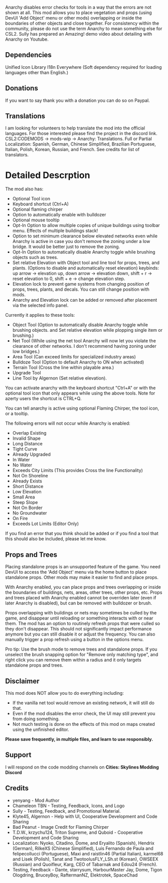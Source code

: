 Anarchy disables error checks for tools in a way that the errors are not shown at all.
This mod allows you to place vegetation and props (using DevUI 'Add Object' menu or other mods) overlapping or inside the boundaries of other objects and close together.
For consistency within the community, please do not use the term Anarchy to mean something else for CSL2.
Sully has prepared an Amazing! demo video about detailing with Anarchy on Youtube.

## Dependencies
Unified Icon Library
I18n Everywhere (Soft dependency required for loading languages other than English.)

## Donations
If you want to say thank you with a donation you can do so on Paypal.

## Translations
I am looking for volunteers to help translate the mod into the official languages. For those interested please find the project in the discord link. CSL2:CODEMODS -> mods-wip -> Anarchy: Translations.
Full or Partial Localization: Spanish, German, Chinese Simplified, Brazilian Portuguese, Italian, Polish, Korean, Russian, and French. See credits for list of translators.
  
# Detailed Descrption
The mod also has: 
* Optional Tool icon
* Keyboard shortcut (Ctrl+A)
* Optional flaming chirper
* Option to automatically enable with bulldozer
* Optional mouse tooltip
* Opt-In Option to allow multiple copies of unique buildings using toolbar menu. Effects of multiple buildings stack!
* Option to set minimum clearance below elevated networks even while Anarchy is active in case you don't remove the zoning under a low bridge. It would be better just to remove the zoning.
* Opt-In Option to automatically disable Anarchy toggle while brushing objects such as trees.
* Set relative Elevation with Object tool and line tool for props, trees, and plants. (Options to disable and automatically reset elevation) keybinds: up arrow -> elevation up, down arrow -> elevation down, shift + r -> reset elevation to 0, shift + e -> change elevation step. 
* Elevation lock to prevent game systems from changing position of props, trees, plants, and decals. You can still change position with mods.
* Anarchy and Elevation lock can be added or removed after placement via the selected info panel.

Currently it applies to these tools:
* Object Tool (Option to automatically disable Anarchy toggle while brushing objects. and Set relative elevation while plopping single item or brushing.)
* Net Tool (While using the net tool Anarchy will now let you violate the clearance of other networks. I don't recommend having zoning under low bridges.)
* Area Tool (Can exceed limits for specialized industry areas)
* Bulldoze Tool (Option to default Anarchy to ON when activated)
* Terrain Tool (Cross the line within playable area.)
* Upgrade Tool
* Line Tool by Algernon (Set relative elevation).

You can activate anarchy with the keyboard shortcut "Ctrl+A" or with the optional tool icon that only appears while using the above tools.
Note for azerty users the shortcut is CTRL+Q.

You can tell anarchy is active using optional Flaming Chirper, the tool icon, or a tooltip.

The following errors will not occur while Anarchy is enabled:
* Overlap Existing
* Invalid Shape
* Long Distance
* Tight Curve
* Already Upgraded
* In Water
* No Water
* Exceeds City Limits (This provides Cross the line Functionality)
* Not On Shoreline
* Already Exists
* Short Distance
* Low Elevation
* Small Area
* Steep Slope
* Not On Border
* No Groundwater
* On Fire
* Exceeds Lot Limits (Editor Only)

If you find an error that you think should be added or if you find a tool that this should also be included, please let me know. 

## Props and Trees
Placing standalone props is an unsupported feature of the game. You need DevUI to access the 'Add Object' menu via the home button to place standalone props. Other mods may make it easier to find and place props.

With Anarchy enabled, you can place props and trees overlapping or inside the boundaries of buildings, nets, areas, other trees, other props, etc. Props and trees placed with Anarchy enabled cannot be overriden later (even if later Anarchy is disabled), but can be removed with bulldozer or brush.

Props overlapping with buildings or nets may sometimes be culled by the game, and disappear until reloading or something interacts with or near them.
The mod has an option to routinely refresh props that were culled so they don't disappear. This should not significantly impact performance anymore but you can still disable it or adjust the frequency.
You can also manually trigger a prop refresh using a button in the options menu.

Pro tip: Use the brush mode to remove trees and standalone props. If you unselect the brush snapping option for "Remove only matching type", and right click you can remove them within a radius and it only targets standalone props and trees.

## Disclaimer
This mod does NOT allow you to do everything including:
* If the vanilla net tool would remove an existing network, it will still do that.
* Even if the mod disables the error check, the UI may still prevent you from doing something.
* Not much testing is done on the effects of this mod on maps created using the unfinished editor.

**Please save frequently, in multiple files, and learn to use responsibly.**

## Support
I will respond on the code modding channels on **Cities: Skylines Modding Discord**

## Credits 
* yenyang - Mod Author
* Chameleon TBN - Testing, Feedback, Icons, and Logo
* Sully - Testing, Feedback, and Promotional Material.
* Klyte45, Algernon - Help with UI, Cooperative Development and Code Sharing
* Bad Peanut - Image Credit for Flaming Chirper
* T.D.W., krzychu124, Triton Supreme, and Quboid - Cooperative Development and Code Sharing
* Localization: Nyoko, Citadino, Dome, and Eryalito (Spanish), Hendrix (German), RilkeXS (Chinese Simplified), Luis Fernando de Paula and felipecollucci (Portuguese), Maxi and raistlin46 (Partial Italian), karmel68 and Lisek (Polish), Tanat and TwotoolusFLY_LSh.st (Korean), OWSEEX (Russian) and Quoifleur, Karg, CEO of Tabarnak and Edou24 (French). 
* Testing, Feedback - Dante, starrysum, HarbourMaster Jay, Dome, Tigon Ologdring, BruceyBoy, RaftermanNZ, Elektrotek, SpaceChad 